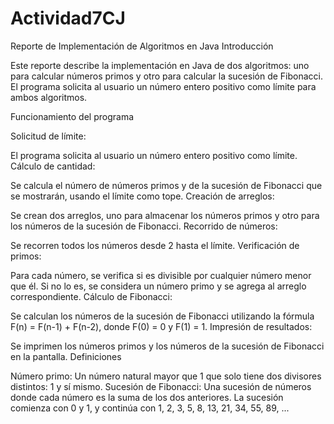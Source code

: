 # Actividad7CJ

Reporte de Implementación de Algoritmos en Java
Introducción

Este reporte describe la implementación en Java de dos algoritmos: uno para calcular números primos y otro para calcular la sucesión de Fibonacci. El programa solicita al usuario un número entero positivo como límite para ambos algoritmos.

Funcionamiento del programa

Solicitud de límite:

El programa solicita al usuario un número entero positivo como límite.
Cálculo de cantidad:

Se calcula el número de números primos y de la sucesión de Fibonacci que se mostrarán, usando el límite como tope.
Creación de arreglos:

Se crean dos arreglos, uno para almacenar los números primos y otro para los números de la sucesión de Fibonacci.
Recorrido de números:

Se recorren todos los números desde 2 hasta el límite.
Verificación de primos:

Para cada número, se verifica si es divisible por cualquier número menor que él. Si no lo es, se considera un número primo y se agrega al arreglo correspondiente.
Cálculo de Fibonacci:

Se calculan los números de la sucesión de Fibonacci utilizando la fórmula F(n) = F(n-1) + F(n-2), donde F(0) = 0 y F(1) = 1.
Impresión de resultados:

Se imprimen los números primos y los números de la sucesión de Fibonacci en la pantalla.
Definiciones

Número primo: Un número natural mayor que 1 que solo tiene dos divisores distintos: 1 y sí mismo.
Sucesión de Fibonacci: Una sucesión de números donde cada número es la suma de los dos anteriores. La sucesión comienza con 0 y 1, y continúa con 1, 2, 3, 5, 8, 13, 21, 34, 55, 89, ...
